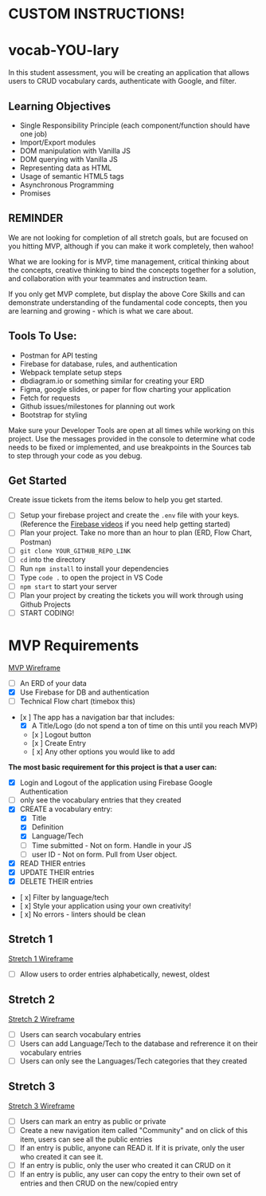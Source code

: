 # CUSTOM INSTRUCTIONS!
  

# vocab-YOU-lary

In this student assessment, you will be creating an application that allows users to CRUD vocabulary cards, authenticate with Google, and filter.

## Learning Objectives
- Single Responsibility Principle (each component/function should have one job)
- Import/Export modules
- DOM manipulation with Vanilla JS
- DOM querying with Vanilla JS
- Representing data as HTML
- Usage of semantic HTML5 tags
- Asynchronous Programming
- Promises 

## REMINDER
We are not looking for completion of all stretch goals, but are focused on you hitting MVP, although if you can make it work completely, then wahoo!

What we are looking for is MVP, time management, critical thinking about the concepts, creative thinking to bind the concepts together for a solution, and collaboration with your teammates and instruction team.

If you only get MVP complete, but display the above Core Skills and can demonstrate understanding of the fundamental code concepts, then you are learning and growing - which is what we care about.

## Tools To Use:
- Postman for API testing
- Firebase for database, rules, and authentication
- Webpack template setup steps
- dbdiagram.io or something similar for creating your ERD
- Figma, google slides, or paper for flow charting your application
- Fetch for requests
- Github issues/milestones for planning out work
- Bootstrap for styling

Make sure your Developer Tools are open at all times while working on this project. Use the messages provided in the console to determine what code needs to be fixed or implemented, and use breakpoints in the Sources tab to step through your code as you debug.

## Get Started
Create issue tickets from the items below to help you get started. 
- [ ] Setup your firebase project and create the `.env` file with your keys. (Reference the [Firebase videos](https://vimeo.com/showcase/codetracker-firebase) if you need help getting started)
- [ ] Plan your project. Take no more than an hour to plan (ERD, Flow Chart, Postman)
- [ ] `git clone YOUR_GITHUB_REPO_LINK`
- [ ] `cd` into the directory
- [ ] Run `npm install` to install your dependencies
- [ ] Type `code .` to open the project in VS Code
- [ ] `npm start` to start your server
- [ ] Plan your project by creating the tickets you will work through using Github Projects
- [ ] START CODING!

# MVP Requirements
[MVP Wireframe](https://www.figma.com/file/IW4jF3GnzCFLYbEXlgFNIZ/MVP)
- [ ] An ERD of your data
- [x] Use Firebase for DB and authentication
- [ ] Technical Flow chart (timebox this)
- [x ] The app has a navigation bar that includes:
  - [x] A Title/Logo (do not spend a ton of time on this until you reach MVP)
  - [x ] Logout button
  - [x ] Create Entry
  - [ x] Any other options you would like to add

**The most basic requirement for this project is that a user can:**
- [x] Login and Logout of the application using Firebase Google Authentication
- [ ] only see the vocabulary entries that they created
- [x] CREATE a vocabulary entry:
  - [x] Title
  - [x] Definition
  - [x] Language/Tech
  - [ ] Time submitted - Not on form. Handle in your JS
  - [ ] user ID - Not on form. Pull from User object.
- [X] READ THIER entries
- [X] UPDATE THEIR entries
- [X] DELETE THEIR entries
- [ x] Filter by language/tech
- [ x] Style your application using your own creativity!
- [ x] No errors - linters should be clean

## Stretch 1
[Stretch 1 Wireframe](https://www.figma.com/file/yZE38QzpoUWELA22gGZJve/Stretch-1)
- [ ] Allow users to order entries alphabetically, newest, oldest

## Stretch 2
[Stretch 2 Wireframe](https://www.figma.com/file/UC3Gi8HFRkZY8OIMOAUgL4/Stretch-2)
- [ ] Users can search vocabulary entries
- [ ] Users can add Language/Tech to the database and refrerence it on their vocabulary entries
- [ ] Users can only see the Languages/Tech categories that they created

## Stretch 3
[Stretch 3 Wireframe](https://www.figma.com/file/KgbkfaoRd5F8Q4qZ3G2Bg2/Stretch-3)
- [ ] Users can mark an entry as public or private
- [ ] Create a new navigation item called "Community" and on click of this item, users can see all the public entries
- [ ] If an entry is public, anyone can READ it. If it is private, only the user who created it can see it.
- [ ] If an entry is public, only the user who created it can CRUD on it
- [ ] If an entry is public, any user can copy the entry to their own set of entries and then CRUD on the new/copied entry
